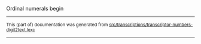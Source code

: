 

Ordinal numerals begin

* * *

<small>This (part of) documentation was generated from [src/transcriptions/transcriptor-numbers-digit2text.lexc](https://github.com/giellalt/lang-vot/blob/main/src/transcriptions/transcriptor-numbers-digit2text.lexc)</small>

---

